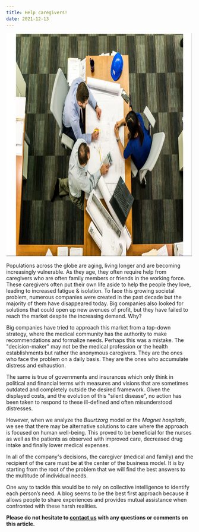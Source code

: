 ```yaml
---
title: Help caregivers!
date: 2021-12-13
---
```


<img src="assets/images/2021-12-13-Help_caregivers.png"	title="people working together around a table" width="500" height="600" />

Populations across the globe are aging, living longer and are becoming increasingly vulnerable. As they age, they often require help from caregivers who are often family members or friends in the working force. These caregivers often put their own life aside to help the people they love, leading to increased fatigue & isolation. To face this growing societal problem, numerous companies were created in the past decade but the majority of them have disappeared today. Big companies also looked for solutions that could open up new avenues of profit, but they have failed to reach the market despite the increasing demand. Why?

Big companies have tried to approach this market from a top-down strategy, where the medical community has the authority to make recommendations and formalize needs. Perhaps this was a mistake. The "decision-maker" may not be the medical profession or the health establishments but rather the anonymous caregivers. They are the ones who face the problem on a daily basis. They are the ones who accumulate distress and exhaustion.

The same is true of governments and insurances which only think in political and financial terms with measures and visions that are sometimes outdated and completely outside the desired framework. Given the displayed costs, and the evolution of this "silent disease", no action has been taken to respond to these ill-defined and often misunderstood distresses. 

However, when we analyze the *Buurtzorg* model or the *Magnet hospitals*, we see that there may be alternative solutions to care where the approach is focused on human well-being. This proved to be beneficial for the nurses as well as the patients as observed with improved care, decreased drug intake and finally lower medical expenses.

In all of the company's decisions, the caregiver (medical and family) and the recipient of the care must be at the center of the business model. It is by starting from the root of the problem that we will find the best answers to the multitude of individual needs. 

One way to tackle this would be to rely on collective intelligence to identify each person’s need. A blog seems to be the best first approach because it allows people to share experiences and provides mutual assistance when confronted with these harsh realities.


 **Please do not hesitate to [contact us](contact_us.md) with any questions or comments on this article.**
